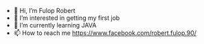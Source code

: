 - 👋 Hi, I’m Fulop Robert 
- 👀 I’m interested in getting my first job
- 🌱 I’m currently learning JAVA
- 📫 How to reach me https://www.facebook.com/robert.fulop.90/

<!---
robirobert123/robirobert123 is a ✨ special ✨ repository because its `README.md` (this file) appears on your GitHub profile.
You can click the Preview link to take a look at your changes.
--->
